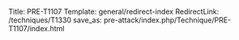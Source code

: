 Title: PRE-T1107
Template: general/redirect-index
RedirectLink: /techniques/T1330
save_as: pre-attack/index.php/Technique/PRE-T1107/index.html